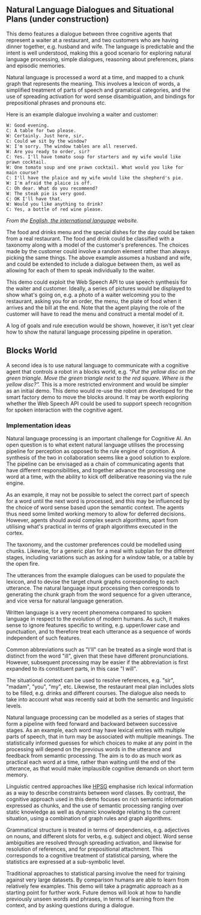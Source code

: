 ## Natural Language Dialogues and Situational Plans (under construction)

This demo features a dialogue between three cognitive agents that represent a waiter at a restaurant, and two customers who are having dinner together, e.g. husband and wife. The language is predictable and the intent is well understood, making this a good scenario for exploring natural language processing, simple dialogues, reasoning about preferences, plans and episodic memories.

Natural language is processed a word at a time, and mapped to a chunk graph that represents the meaning. This involves a lexicon of words, a simplified treatment of parts of speech and gramatical categories, and the use of spreading activation for word sense disambiguation, and bindings for prepositional phrases and pronouns etc.

Here is an example dialogue involving a waiter and customer:

```
W: Good evening.
C: A table for two please.
W: Certainly. Just here, sir.
C: Could we sit by the window?
W: I'm sorry. The window tables are all reserved.
W: Are you ready to order, sir?
C: Yes. I'll have tomato soup for starters and my wife would like prawn cocktail.
W: One tomato soup and one prawn cocktail. What would you like for main course?
C: I'll have the plaice and my wife would like the shepherd's pie.
W: I'm afraid the plaice is off.
C: Oh dear. What do you recommend?
W: The steak pie is very good.
C: OK I'll have that.
W: Would you like anything to drink?
C: Yes, a bottle of red wine please.
```

*From the [English, the international language](https://www.english-the-international-language.com/edrst.php) website.*

The food and drinks menu and the special dishes for the day could be taken from a real restaurant. The food and drink could be classified with a taxonomy along with a model of the customer's preferences. The choices made by the customer could involve a random element rather than always picking the same things. The above example assumes a husband and wife, and could be extended to include a dialogue between them, as well as allowing for each of them to speak individually to the waiter.

This demo could exploit the Web Speech API to use speech synthesis for the waiter and customer. Ideally, a series of pictures would be displayed to show what's going on, e.g. a photo of a waiter welcoming you to the restaurant, asking you for an order, the menu, the plate of food when it arrives and the bill at the end. Note that the agent playing the role of the customer will have to read the menu and construct a mental model of it.

A log of goals and rule execution would be shown, however, it isn't yet clear how to show the natural language processing pipeline in operation.

## Blocks World

A second idea is to use natural language to communicate with a cognitive agent that controls a robot in a blocks world, e.g. *“Put the yellow disc on the green triangle. Move the green triangle next to the red square. Where is the yellow disc?”.* This is a more restricted environment and would be simpler as an initial demo. This demo would re-use the robot arm developed for the smart factory demo to move the blocks around. It may be worth exploring whether the Web Speech API could be used to support speech recognition for spoken interaction with the cognitive agent.

### Implementation ideas

Natural language processing is an important challenge for Cognitive AI.  An open question is to what extent natural language utilises the processing pipeline for perception as opposed to the rule engine of cognition. A synthesis of the two in collaboration seems like a good solution to explore. The pipeline can be envisaged as a chain of communicating agents that have different responsibilities, and together advance the processing one word at a time, with the ability to kick off deliberative reasoning via the rule engine.

As an example, it may not be possible to select the correct part of speech for a word until the next word is processed, and this may be influenced by the choice of word sense based upon the semantic context. The agents thus need some limited working memory to allow for deferred decisions. However, agents should avoid complex search algorithms, apart from utilising what's practical in terms of graph algorithms executed in the cortex.

The taxonomy, and the customer preferences could be modelled using chunks. Likewise, for a generic plan for a meal with subplan for the different stages, including variations such as asking for a window table, or a table by the open fire.

The utterances from the example dialogues can be used to populate the lexicon, and to devise the target chunk graphs corresponding to each utterance. The natural language input processing then corresponds to generating the chunk graph from the word sequence for a given utterance, and vice versa for natural language generation.

Written language is a very recent phenomena compared to spoken language in respect to the evolution of modern humans. As such, it makes sense to ignore features specific to writing, e.g. upper/lower case and punctuation, and to therefore treat each utterance as a sequence of words independent of such features.

Common abbreviations such as "I'll" can be treated as a single word that is distinct from the word "ill", given that these have different pronunciations. However, subsequent processing may be easier if the abbreviation is first expanded to its constituent parts, in this case "I will".

The situational context can be used to resolve references, e.g. "sir", "madam", "you", "my", etc. Likewise, the restaurant meal plan includes slots to be filled, e.g. drinks and different courses. The dialogue also needs to take into account what was recently said at both the semantic and linguistic levels.

Natural language processing can be modelled as a series of stages that form a pipeline with feed forward and backward between successive stages. As an example, each word may have lexical entries with multiple parts of speech, that in turn may be associated with multiple meanings. The statistically informed guesses for which choices to make at any point in the processing will depend on the previous words in the utterance and feedback from semantic processing.  The aim is to do as much work as practical each word at a time, rather than waiting until the end of the utterance, as that would make implausible cognitive demands on short term memory.

Linguistic centred approaches like [HPSG](https://en.wikipedia.org/wiki/Head-driven_phrase_structure_grammar) emphasise rich lexical information as a way to describe constraints between word classes. By contrast, the cognitive approach used in this demo focuses on rich semantic information expressed as chunks, and the use of semantic processing ranging over static knowledge as well as dynamic knowledge relating to the current situation, using a combination of graph rules and graph algorithms.

Grammatical structure is treated in terms of dependencies, e.g. adjectives on nouns, and different slots for verbs, e.g. subject and object. Word sense ambiguities are resolved through spreading activation, and likewise for resolution of references, and for prepositional attachment. This corresponds to a cognitive treatment of statistical parsing, where the statistics are expressed at a sub-symbolic level.

Traditional approaches to statistical parsing involve the need for training against very large datasets. By comparison humans are able to learn from relatively few examples. This demo will take a pragmatic approach as a starting point for further work. Future demos will look at how to handle previously unseen words and phrases, in terms of learning from the context, and by asking questions during a dialogue.
